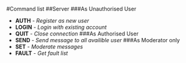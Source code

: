 #Command list
##Server
###As Unauthorised User
- **AUTH** - *Register as new user*
- **LOGIN** - *Login with existing account*
- **QUIT** - *Close connection*
###As Authorised User
- **SEND** - *Send message to all availible user*
###As Moderator only
- **SET** - *Moderate messages*
- **FAULT** - *Get fault list*
